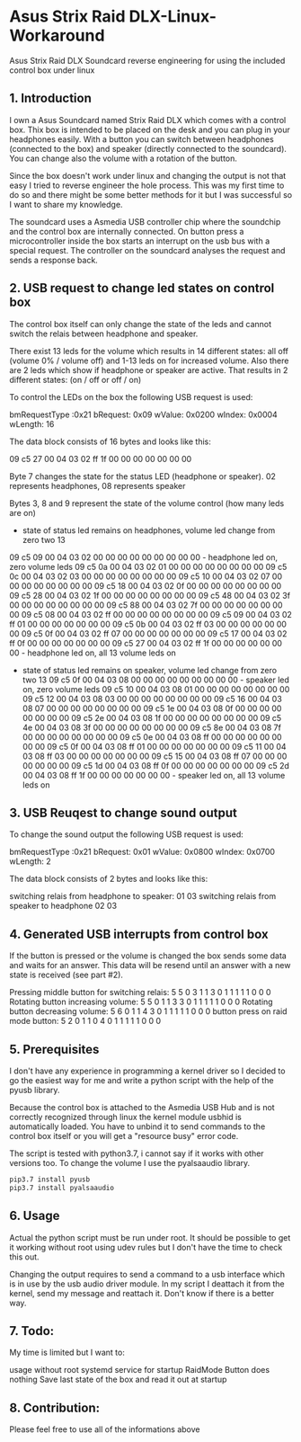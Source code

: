 # Asus Strix Raid DLX-Linux-Workaround
Asus Strix Raid DLX Soundcard reverse engineering for using the included control box under linux

## 1. Introduction

I own a Asus Soundcard named Strix Raid DLX which comes with a control box. Thix box is intended to be placed on the desk and you can plug in your headphones easily.
With a button you can switch between headphones (connected to the box) and speaker (directly connected to the soundcard). You can change also the volume with a rotation of the button.

Since the box doesn't work under linux and changing the output is not that easy I tried to reverse engineer the hole process. This was my first time to do so and there might be
some better methods for it but I was successful so I want to share my knowledge.

The soundcard uses a Asmedia USB controller chip where the soundchip and the control box are internally connected. 
On button press a microcontroller inside the box starts an interrupt on the usb bus with a special request. The controller on the soundcard analyses the request and sends a response back.

## 2. USB request to change led states on control box

The control box itself can only change the state of the leds and cannot switch the relais between headphone and speaker.

There exist 13 leds for the volume which results in 14 different states: all off (volume 0% / volume off) and 1-13 leds on for increased volume.
Also there are 2 leds which show if headphone or speaker are active. That results in 2 different states: (on / off or off / on)

To control the LEDs on the box the following USB request is used:

bmRequestType :0x21
bRequest: 0x09
wValue: 0x0200
wIndex: 0x0004
wLength: 16

The data block consists of 16 bytes and looks like this:

09 c5 27 00 04 03 02 ff 1f 00 00 00 00 00 00 00

Byte 7 changes the state for the status LED (headphone or speaker). 02 represents headphones, 08 represents speaker

Bytes 3, 8 and 9 represent the state of the volume control (how many leds are on)

- state of status led remains on headphones, volume led change from zero two 13

09 c5 09 00 04 03 02 00 00 00 00 00 00 00 00 00		- headphone led on, zero volume leds
09 c5 0a 00 04 03 02 01 00 00 00 00 00 00 00 00
09 c5 0c 00 04 03 02 03 00 00 00 00 00 00 00 00
09 c5 10 00 04 03 02 07 00 00 00 00 00 00 00 00
09 c5 18 00 04 03 02 0f 00 00 00 00 00 00 00 00
09 c5 28 00 04 03 02 1f 00 00 00 00 00 00 00 00
09 c5 48 00 04 03 02 3f 00 00 00 00 00 00 00 00
09 c5 88 00 04 03 02 7f 00 00 00 00 00 00 00 00
09 c5 08 00 04 03 02 ff 00 00 00 00 00 00 00 00
09 c5 09 00 04 03 02 ff 01 00 00 00 00 00 00 00
09 c5 0b 00 04 03 02 ff 03 00 00 00 00 00 00 00
09 c5 0f 00 04 03 02 ff 07 00 00 00 00 00 00 00
09 c5 17 00 04 03 02 ff 0f 00 00 00 00 00 00 00
09 c5 27 00 04 03 02 ff 1f 00 00 00 00 00 00 00		- headphone led on, all 13 volume leds on

- state of status led remains on speaker, volume led change from zero two 13
09 c5 0f 00 04 03 08 00 00 00 00 00 00 00 00 00		- speaker led on, zero volume leds
09 c5 10 00 04 03 08 01 00 00 00 00 00 00 00 00
09 c5 12 00 04 03 08 03 00 00 00 00 00 00 00 00
09 c5 16 00 04 03 08 07 00 00 00 00 00 00 00 00
09 c5 1e 00 04 03 08 0f 00 00 00 00 00 00 00 00
09 c5 2e 00 04 03 08 1f 00 00 00 00 00 00 00 00
09 c5 4e 00 04 03 08 3f 00 00 00 00 00 00 00 00
09 c5 8e 00 04 03 08 7f 00 00 00 00 00 00 00 00
09 c5 0e 00 04 03 08 ff 00 00 00 00 00 00 00 00
09 c5 0f 00 04 03 08 ff 01 00 00 00 00 00 00 00
09 c5 11 00 04 03 08 ff 03 00 00 00 00 00 00 00
09 c5 15 00 04 03 08 ff 07 00 00 00 00 00 00 00
09 c5 1d 00 04 03 08 ff 0f 00 00 00 00 00 00 00
09 c5 2d 00 04 03 08 ff 1f 00 00 00 00 00 00 00		- speaker led on, all 13 volume leds on

## 3. USB Reuqest to change sound output

To change the sound output the following USB request is used:

bmRequestType :0x21
bRequest: 0x01
wValue: 0x0800
wIndex: 0x0700
wLength: 2

The data block consists of 2 bytes and looks like this:

switching relais from headphone to speaker:
01 03
switching relais from speaker to headphone
02 03

## 4. Generated USB interrupts from control box

If the button is pressed or the volume is changed the box sends some data and waits for an answer. This data will be resend
until an answer with a new state is received (see part #2).

Pressing middle button for switching relais:
5 5 0 3 1 1 3 0 1 1 1 1 1 0 0 0
Rotating button increasing volume:
5 5 0 1 1 3 3 0 1 1 1 1 1 0 0 0
Rotating button decreasing volume:
5 6 0 1 1 4 3 0 1 1 1 1 1 0 0 0
button press on raid mode button:
5 2 0 1 1 0 4 0 1 1 1 1 1 0 0 0

## 5. Prerequisites

I don't have any experience in programming a kernel driver so I decided to go the easiest way for me and write a python script with
the help of the pyusb library.

Because the control box is attached to the Asmedia USB Hub and is not correctly recognized through linux the kernel module usbhid is 
automatically loaded. You have to unbind it to send commands to the control box itself or you will get a "resource busy" error code.

The script is tested with python3.7, i cannot say if it works with other versions too.
To change the volume I use the pyalsaaudio library.

```bash
pip3.7 install pyusb
pip3.7 install pyalsaaudio

```

## 6. Usage

Actual the python script must be run under root. It should be possible to get it working without root using udev rules but I don't have
the time to check this out.

Changing the output requires to send a command to a usb interface which is in use by the usb audio driver module. In my script I deattach
it from the kernel, send my message and reattach it. Don't know if there is a better way.

## 7. Todo:

My time is limited but I want to:

usage without root
systemd service for startup
RaidMode Button does nothing
Save last state of the box and read it out at startup


## 8. Contribution:

Please feel free to use all of the informations above



